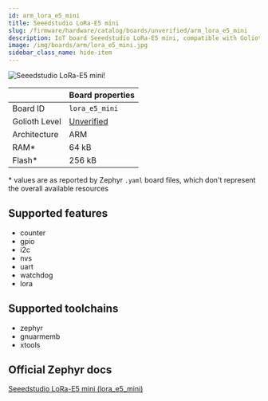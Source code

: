 ```yaml
---
id: arm_lora_e5_mini
title: Seeedstudio LoRa-E5 mini
slug: /firmware/hardware/catalog/boards/unverified/arm_lora_e5_mini
description: IoT board Seeedstudio LoRa-E5 mini, compatible with Golioth at unverified level.
image: /img/boards/arm/lora_e5_mini.jpg
sidebar_class_name: hide-item
---
```


[//]: # (This is an auto-generated file, do not edit! Changes to it will be lost upon re-generation)

![Seeedstudio LoRa-E5 mini!](/img/boards/arm/lora_e5_mini.jpg "Seeedstudio LoRa-E5 mini")

|                | Board properties     |
| -------------  | -------------------- |
| Board ID       | `lora_e5_mini` |
| Golioth Level  | [Unverified](/firmware/hardware#unverified-boards) |
| Architecture   | ARM |
| RAM*           | 64 kB |
| Flash*         | 256 kB |

\* values are as reported by Zephyr `.yaml` board files, which don't represent the overall available resources



## Supported features

* counter
* gpio
* i2c
* nvs
* uart
* watchdog
* lora

## Supported toolchains

* zephyr
* gnuarmemb
* xtools

## Official Zephyr docs

[Seeedstudio LoRa-E5 mini (lora_e5_mini)](https://docs.zephyrproject.org/3.6.0/boards/arm/lora_e5_mini/doc/index.html)
